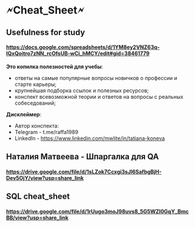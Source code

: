 # **🗲Cheat_Sheet🗲**

## Usefulness for study
#### https://docs.google.com/spreadsheets/d/1YM8ey2VNZ63q-IQxQoitro7zNN_rcOfsUB-wCi_hMCY/edit#gid=38461779

**Это копилка полезностей для учебы**:

* ответы на самые популярные вопросы новичков о профессии и старте карьеры;
* крупнейшая подборка ссылок и полезных ресурсов;
* конспект всевозможной теории и ответов на вопросы с реальных собеседований; 

**Дисклеймер**:

* Автор конспекта:
* Telegram - t.me/raffa1989
* LinkedIn - https://www.linkedin.com/mwlite/in/tatiana-koneva

## Наталия Матвеева - Шпаргалка для QA
#### https://drive.google.com/file/d/1sLZok7Ccxgi3sJl6SafbgBjH-Dev5OjY/view?usp=share_link

## SQL cheat_sheet
#### https://drive.google.com/file/d/1rUugo3moJ98uvs8_5G5WZl0GqY_BmcBB/view?usp=share_link
